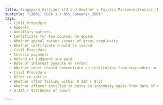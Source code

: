 ```yaml
---
title: Singapore Airlines Ltd and Another v Fujitsu Microelectronics (Malaysia) Sdn Bhd and Others 
subtitle: "[2001] SGCA 1 / 05\_January\_2001"
tags:
  - Civil Procedure
  - Appeals
  - Ancillary matters
  - Certificate for two counsel on appeal
  - Whether appeal raises issues of great complexity
  - Whether certificate should be issued
  - Civil Procedure
  - Interim payments
  - Refund of judgment sum paid
  - Rate of interest payable on refund
  - Whether court should concentrate on restitution from respondent or compensation to appellants
  - Civil Procedure
  - Offer to settle
  - Whether offer falling within O 22A r 9(3)
  - Whether offeror entitled to costs on indemnity basis from date of offer to settle
  - O 22A r 9(3)Rules of Court

---
```


